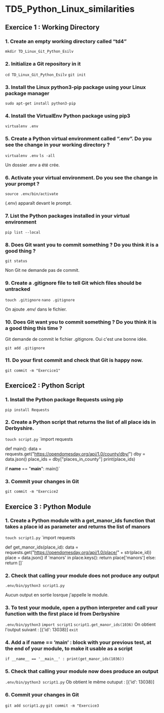 # TD5_Python_Linux_similarities

## Exercice 1 : Working Directory

### 1. Create an empty working directory called “td4”

`mkdir TD_Linux_Git_Python_Esilv`

### 2. Initialize a Git repository in it

`cd TD_Linux_Git_Python_Esilv`
`git init`

### 3. Install the Linux python3-pip package using your Linux package manager

`sudo apt-get install python3-pip`

### 4. Install the VirtualEnv Python package using pip3

`virtualenv .env`

### 5. Create a Python virtual environment called “.env”. Do you see the change in your working directory ?

`virtualenv .env`
`ls -all`

Un dossier .env a été crée.

### 6. Activate your virtual environment. Do you see the change in your prompt ?

`source .env/bin/activate`

(.env) apparaît devant le prompt.

### 7. List the Python packages installed in your virtual environment

`pip list --local`

### 8. Does Git want you to commit something ? Do you think it is a good thing ?

`git status`

Non Git ne demande pas de commit.

### 9. Create a .gitignore file to tell Git which files should be untracked

`touch .gitignore`
`nano .gitignore`

On ajoute .env/ dans le fichier.

### 10. Does Git want you to commit something ? Do you think it is a good thing this time ?

Git demande de commit le fichier .gitignore. Oui c'est une bonne idée.

`git add .gitignore`

### 11. Do your first commit and check that Git is happy now.

`git commit -m "Exercice1"`

## Exercice2 : Python Script

### 1. Install the Python package Requests using pip

`pip install Requests`

### 2. Create a Python script that returns the list of all place ids in Derbyshire.

`touch script.py`
`import requests

def main():
    	data = requests.get("https://opendomesday.org/api/1.0/county/dby/")
    	dby = data.json()
    	place_ids = dby["places_in_county"]
    	print(place_ids)

if __name__ == "__main__":
    	main()`

### 3. Commit your changes in Git

`git commit -m "Exercice2`

## Exercice 3 : Python Module

### 1. Create a Python module with a get_manor_ids function that takes a place id as parameter and returns the list of manors

`touch script1.py`
`import requests

def get_manor_ids(place_id):
	data = requests.get("https://opendomesday.org/api/1.0/place/" + str(place_id))
	place = data.json()
	if 'manors' in place.keys():
		return place['manors']
	else:
		return []`
### 2. Check that calling your module does not produce any output

`.env/bin/python3 script1.py`

Aucun output en sortie losrque j'appelle le module.

### 3. To test your module, open a python interpreter and call your function with the first place id from Derbyshire

`.env/bin/python3`
`import script1`
`script1.get_manor_ids(1036)`
On obtient l'output suivant : [{'id': 13038}]
`exit`

### 4. Add a if __name__ == ’__main__’ : block with your previous test, at the end of your module, to make it usable as a script

`if __name__ == '__main__' :
	print(get_manor_ids(1036))`

### 5. Check that calling your module now does produce an output

`.env/bin/python3 script1.py`
Ob obtient le même outuput : [{'id': 13038}]

### 6. Commit your changes in Git

`git add script1.py`
`git commit -m "Exercice3`
